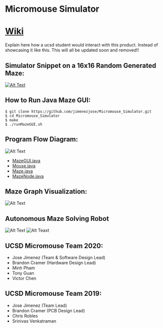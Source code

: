 # Micromouse Simulator
# [Wiki](https://github.com/jimenezjose/Micromouse_Simulator/wiki)

Explain here how a ucsd student would interact with this product. Instead of showcasing it like this. This will all be updated soon and removed!!

<!---
## Maze Generation In Progress Snippet:
![Alt Text](https://github.com/jimenezjose/Micromouse_Simulator/blob/assets/images/MazeGUI_InProgress.gif)
--->
## Simulator Snippet on a 16x16 Random Generated Maze:
[![Alt Text](https://github.com/jimenezjose/Micromouse_Simulator/blob/assets/images/MazeGUI_Final.gif)](https://youtu.be/-W2w2-MaSOE)

<!---
## Pointers with Git:

1) When making changes, create and switch to new branch with name relating to the change
```
git checkout -b <branch_name>
```
2) Finish your changes, and add and commit the file.
3) Then git push the new branch to github
```
git push -u origin <branch_name>
```
4) Then review the new branch, submit a pull request and compare new branch with master, and approve it if no conflicts.
5) Then other members can git pull the changes.

This way a working model will be preserved in master.
--->

## How to Run Java Maze GUI:
```
$ git clone https://github.com/jimenezjose/Micromouse_Simulator.git
$ cd Micromouse_Simulator
$ make
$ ./runMazeGUI.sh
```

<!---
## Getting started with the [STM32](https://github.com/jimenezjose/STM32)

[Documentation to get Started](https://github.com/jimenezjose/STM32)
--->
## Program Flow Diagram:
![Alt Text](https://github.com/jimenezjose/Micromouse_Simulator/blob/assets/images/Micromouse_Simulator_Program_Flow_Diagram_.png)

- [MazeGUI.java](https://github.com/jimenezjose/Micromouse_Simulator/blob/master/src/MazeGUI.java)
- [Mouse.java](https://github.com/jimenezjose/Micromouse_Simulator/blob/master/src/Mouse.java)
- [Maze.java](https://github.com/jimenezjose/Micromouse_Simulator/blob/master/src/Maze.java)
- [MazeNode.java](https://github.com/jimenezjose/Micromouse_Simulator/blob/master/src/MazeNode.java)

## Maze Graph Visualization:
![Alt Text](https://github.com/jimenezjose/Micromouse_Simulator/blob/assets/images/maze-graph.png)

## Autonomous Maze Solving Robot
![Alt Text](https://github.com/jimenezjose/Micromouse_Simulator/blob/assets/images/AllLayersVisible.PNG)
![Alt Teaxt](https://github.com/jimenezjose/Micromouse_Simulator/blob/assets/images/Micromouse_Hardware.jpg)

## UCSD Micromouse Team 2020:
  * Jose Jimenez (Team & Software Design Lead)
  * Brandon Cramer (Hardware Design Lead)
  * Minh Pham
  * Tony Guan
  * Victor Chen

## UCSD Micromouse Team 2019:
 * Jose Jimenez (Team Lead)
 * Brandon Cramer (PCB Design Lead)
 * Chris Robles
 * Srinivas Venkatraman

